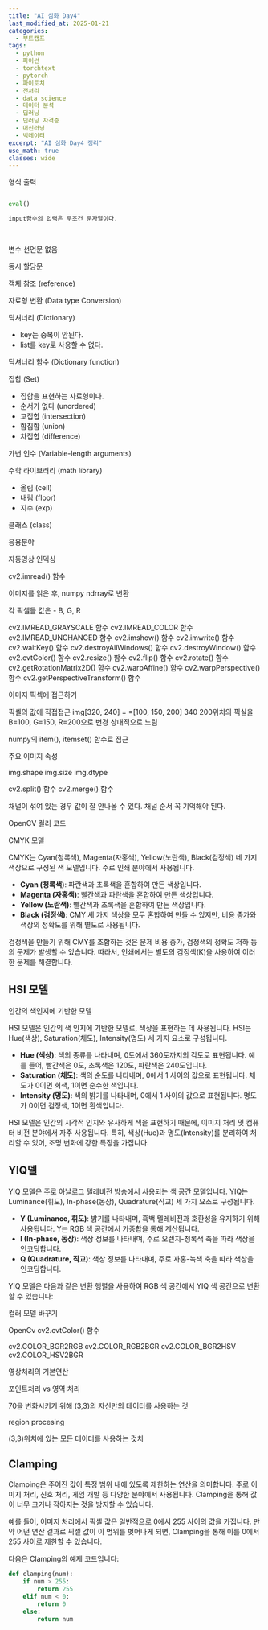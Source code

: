 ```yaml
---
title: "AI 심화 Day4"
last_modified_at: 2025-01-21
categories:
  - 부트캠프
tags:
  - python
  - 파이썬
  - torchtext
  - pytorch
  - 파이토치
  - 전처리
  - data science
  - 데이터 분석
  - 딥러닝
  - 딥러닝 자격증
  - 머신러닝
  - 빅데이터
excerpt: "AI 심화 Day4 정리"
use_math: true
classes: wide
---
```





형식 출력

```python

eval()

input함수의 입력은 무조건 문자열이다. 




```

변수 선언문 없음

동시 할당문

객체 참조 (reference)

자료형 변환 (Data type Conversion)

딕셔너리 (Dictionary)

- key는 중복이 안된다.
- list를 key로 사용할 수 없다.

딕셔너리 함수 (Dictionary function)

집합 (Set)

- 집합을 표현하는 자료형이다.
- 순서가 없다 (unordered)
- 교집합 (intersection)
- 합집합 (union)
- 차집합 (difference)

가변 인수 (Variable-length arguments)

수학 라이브러리 (math library)

- 올림 (ceil)
- 내림 (floor)
- 지수 (exp)

클래스 (class)

응용분야

자동영상 인덱싱

cv2.imread() 함수

이미지를 읽은 후, numpy ndrray로 변환

각 픽셀들 값은 - B, G, R

cv2.IMREAD_GRAYSCALE 함수
cv2.IMREAD_COLOR 함수
cv2.IMREAD_UNCHANGED 함수
cv2.imshow() 함수
cv2.imwrite() 함수
cv2.waitKey() 함수
cv2.destroyAllWindows() 함수
cv2.destroyWindow() 함수
cv2.cvtColor() 함수
cv2.resize() 함수
cv2.flip() 함수
cv2.rotate() 함수
cv2.getRotationMatrix2D() 함수
cv2.warpAffine() 함수
cv2.warpPerspective() 함수
cv2.getPerspectiveTransform() 함수

이미지 픽섹에 접근하기

픽셀의 값에 직접접근
img[320, 240] = =[100, 150, 200]
340 200위치의 픽실을 B=100, G=150, R=200으로 변경
상대적으로 느림

numpy의 item(), itemset() 함수로 접근

주요 이미지 속성

img.shape
img.size
img.dtype

cv2.split() 함수
cv2.merge() 함수

채널이 섞여 있는 경우 값이 잘 안나올 수 있다. 채널 순서 꼭 기억해야 된다.

OpenCV 컬러 코드

CMYK 모델

CMYK는 Cyan(청록색), Magenta(자홍색), Yellow(노란색), Black(검정색) 네 가지 색상으로 구성된 색 모델입니다. 주로 인쇄 분야에서 사용됩니다.

- **Cyan (청록색)**: 파란색과 초록색을 혼합하여 만든 색상입니다.
- **Magenta (자홍색)**: 빨간색과 파란색을 혼합하여 만든 색상입니다.
- **Yellow (노란색)**: 빨간색과 초록색을 혼합하여 만든 색상입니다.
- **Black (검정색)**: CMY 세 가지 색상을 모두 혼합하여 만들 수 있지만, 비용 증가와 색상의 정확도를 위해 별도로 사용됩니다.

검정색을 만들기 위해 CMY를 조합하는 것은 문제
비용 증가, 검정색의 정확도 저하 등의 문제가 발생할 수 있습니다. 따라서, 인쇄에서는 별도의 검정색(K)을 사용하여 이러한 문제를 해결합니다.

## HSI 모델

인간의 색인지에 기반한 모델

HSI 모델은 인간의 색 인지에 기반한 모델로, 색상을 표현하는 데 사용됩니다. HSI는 Hue(색상), Saturation(채도), Intensity(명도) 세 가지 요소로 구성됩니다.

- **Hue (색상)**: 색의 종류를 나타내며, 0도에서 360도까지의 각도로 표현됩니다. 예를 들어, 빨간색은 0도, 초록색은 120도, 파란색은 240도입니다.
- **Saturation (채도)**: 색의 순도를 나타내며, 0에서 1 사이의 값으로 표현됩니다. 채도가 0이면 회색, 1이면 순수한 색입니다.
- **Intensity (명도)**: 색의 밝기를 나타내며, 0에서 1 사이의 값으로 표현됩니다. 명도가 0이면 검정색, 1이면 흰색입니다.

HSI 모델은 인간의 시각적 인지와 유사하게 색을 표현하기 때문에, 이미지 처리 및 컴퓨터 비전 분야에서 자주 사용됩니다. 특히, 색상(Hue)과 명도(Intensity)를 분리하여 처리할 수 있어, 조명 변화에 강한 특징을 가집니다.

## YIQ델

YIQ 모델은 주로 아날로그 텔레비전 방송에서 사용되는 색 공간 모델입니다. YIQ는 Luminance(휘도), In-phase(동상), Quadrature(직교) 세 가지 요소로 구성됩니다.

- **Y (Luminance, 휘도)**: 밝기를 나타내며, 흑백 텔레비전과 호환성을 유지하기 위해 사용됩니다. Y는 RGB 색 공간에서 가중합을 통해 계산됩니다.
- **I (In-phase, 동상)**: 색상 정보를 나타내며, 주로 오렌지-청록색 축을 따라 색상을 인코딩합니다.
- **Q (Quadrature, 직교)**: 색상 정보를 나타내며, 주로 자홍-녹색 축을 따라 색상을 인코딩합니다.

YIQ 모델은 다음과 같은 변환 행렬을 사용하여 RGB 색 공간에서 YIQ 색 공간으로 변환할 수 있습니다:

컬러 모델 바꾸기

OpenCv
cv2.cvtColor() 함수

cv2.COLOR_BGR2RGB
cv2.COLOR_RGB2BGR
cv2.COLOR_BGR2HSV
cv2.COLOR_HSV2BGR

영상처리의 기본연산

포인트처리 vs 영역 처리

70을 변화시키기 위해 (3,3)의 자신만의 데이터를 사용하는 것

region procesing

(3,3)위치에 있는 모든 데이터를 사용하는 것치

## Clamping

Clamping은 주어진 값이 특정 범위 내에 있도록 제한하는 연산을 의미합니다. 주로 이미지 처리, 신호 처리, 게임 개발 등 다양한 분야에서 사용됩니다. Clamping을 통해 값이 너무 크거나 작아지는 것을 방지할 수 있습니다.

예를 들어, 이미지 처리에서 픽셀 값은 일반적으로 0에서 255 사이의 값을 가집니다. 만약 어떤 연산 결과로 픽셀 값이 이 범위를 벗어나게 되면, Clamping을 통해 이를 0에서 255 사이로 제한할 수 있습니다.

다음은 Clamping의 예제 코드입니다:

```python
def clamping(num):
    if num > 255:
        return 255
    elif num < 0:
        return 0
    else:
        return num
```
